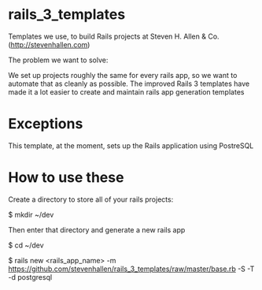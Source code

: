 rails_3_templates
=================

Templates we use, to build Rails projects at Steven H. Allen & Co. (http://stevenhallen.com)

The problem we want to solve:

We set up projects roughly the same for every rails app, so we want to automate that as cleanly as possible.  The improved Rails 3 templates have made it a lot easier to create and maintain rails app generation templates

Exceptions
==========

This template, at the moment, sets up the Rails application using PostreSQL


How to use these
================

Create a directory to store all of your rails projects:

$ mkdir ~/dev

Then enter that directory and generate a new rails app

$ cd ~/dev

$ rails new <rails_app_name> -m https://github.com/stevenhallen/rails_3_templates/raw/master/base.rb
-S -T -d postgresql

